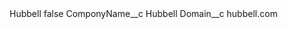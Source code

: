 <?xml version="1.0" encoding="UTF-8"?>
<CustomMetadata xmlns="http://soap.sforce.com/2006/04/metadata" xmlns:xsi="http://www.w3.org/2001/XMLSchema-instance" xmlns:xsd="http://www.w3.org/2001/XMLSchema">
    <label>Hubbell</label>
    <protected>false</protected>
    <values>
        <field>ComponyName__c</field>
        <value xsi:type="xsd:string">Hubbell</value>
    </values>
    <values>
        <field>Domain__c</field>
        <value xsi:type="xsd:string">hubbell.com</value>
    </values>
</CustomMetadata>
